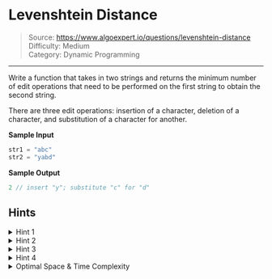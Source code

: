 # Levenshtein Distance
> Source: https://www.algoexpert.io/questions/levenshtein-distance  
> Difficulty: Medium  
> Category: Dynamic Programming
---

Write a function that takes in two strings and returns the minimum number of edit operations that need to be performed on the first string to obtain the second string.

There are three edit operations: insertion of a character, deletion of a character, and substitution of a character for another.

**Sample Input**
```ts
str1 = "abc"
str2 = "yabd"
```

**Sample Output**
```ts
2 // insert "y"; substitute "c" for "d"
```

## Hints

<details>
<summary>Hint 1</summary>
...
</details>

<details>
<summary>Hint 2</summary>
...
</details>

<details>
<summary>Hint 3</summary>
...
</details>

<details>
<summary>Hint 4</summary>
...
</details>

<details>
<summary>Optimal Space &amp; Time Complexity</summary>
O(??) time | O(??) space - where ?? is ...
</details>
